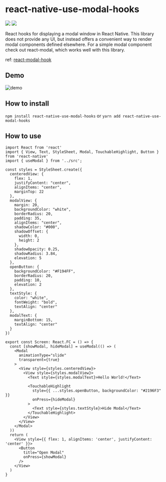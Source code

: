 # react-native-use-modal-hooks
[![](https://img.shields.io/npm/v/react-native-use-modal-hooks.svg)](https://www.npmjs.com/package/react-native-use-modal-hooks)
[![](https://img.shields.io/npm/dt/react-native-use-modal-hooks.svg)](https://www.npmjs.com/package/react-native-use-modal-hooks)

React hooks for displaying a modal window in React Native.
This library does not provide any UI, but instead offers a convenient way to render modal components defined elsewhere.
For a simple modal component check out react-modal, which works well with this library.

ref: [react-modal-hook](https://github.com/mpontus/react-modal-hook)

## Demo
![demo](https://user-images.githubusercontent.com/32378535/89108919-b28cf380-d477-11ea-8596-8b05f3988aa6.gif)

## How to install
`npm install react-native-use-modal-hooks` or `yarn add react-native-use-modal-hooks`

## How to use

```
import React from 'react'
import { View, Text, StyleSheet, Modal, TouchableHighlight, Button } from 'react-native'
import { useModal } from '../src';

const styles = StyleSheet.create({
  centeredView: {
    flex: 1,
    justifyContent: "center",
    alignItems: "center",
    marginTop: 22
  },
  modalView: {
    margin: 20,
    backgroundColor: "white",
    borderRadius: 20,
    padding: 35,
    alignItems: "center",
    shadowColor: "#000",
    shadowOffset: {
      width: 0,
      height: 2
    },
    shadowOpacity: 0.25,
    shadowRadius: 3.84,
    elevation: 5
  },
  openButton: {
    backgroundColor: "#F194FF",
    borderRadius: 20,
    padding: 10,
    elevation: 2
  },
  textStyle: {
    color: "white",
    fontWeight: "bold",
    textAlign: "center"
  },
  modalText: {
    marginBottom: 15,
    textAlign: "center"
  }
})

export const Screen: React.FC = () => {
  const [showModal, hideModal] = useModal(() => (
    <Modal
      animationType="slide"
      transparent={true}
    >
      <View style={styles.centeredView}>
        <View style={styles.modalView}>
          <Text style={styles.modalText}>Hello World!</Text>

          <TouchableHighlight
            style={{ ...styles.openButton, backgroundColor: "#2196F3" }}
            onPress={hideModal}
          >
            <Text style={styles.textStyle}>Hide Modal</Text>
          </TouchableHighlight>
        </View>
      </View>
    </Modal>
  ))
  return (
    <View style={{ flex: 1, alignItems: 'center', justifyContent: 'center' }}>
      <Button
        title="Open Modal"
        onPress={showModal}
      />
    </View>
  )
}
```